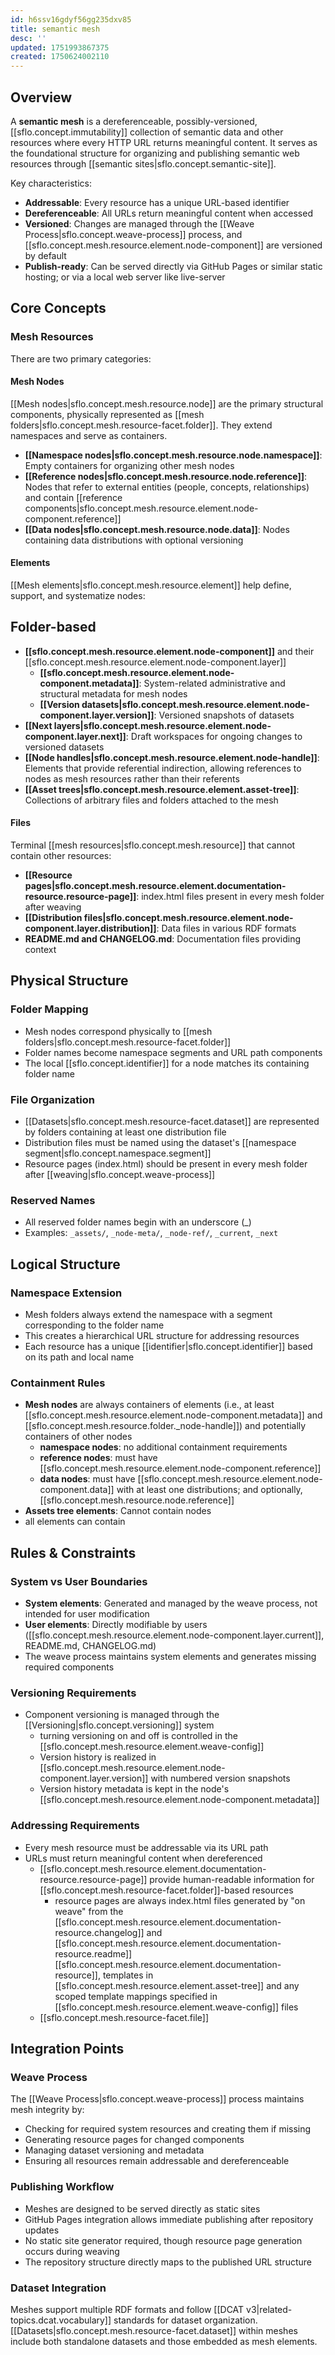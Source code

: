 ```yaml
---
id: h6ssv16gdyf56gg235dxv85
title: semantic mesh
desc: ''
updated: 1751993867375
created: 1750624002110
---
```


## Overview

A **semantic mesh** is a dereferenceable, possibly-versioned, [[sflo.concept.immutability]] collection of semantic data and other resources where every HTTP URL returns meaningful content. It serves as the foundational structure for organizing and publishing semantic web resources through [[semantic sites|sflo.concept.semantic-site]].

Key characteristics:
- **Addressable**: Every resource has a unique URL-based identifier
- **Dereferenceable**: All URLs return meaningful content when accessed
- **Versioned**: Changes are managed through the [[Weave Process|sflo.concept.weave-process]] process, and [[sflo.concept.mesh.resource.element.node-component]] are versioned by default
- **Publish-ready**: Can be served directly via GitHub Pages or similar static hosting; or via a local web server like live-server

## Core Concepts

### Mesh Resources

There are two primary categories:

#### Mesh Nodes

[[Mesh nodes|sflo.concept.mesh.resource.node]] are the primary structural components, physically represented as [[mesh folders|sflo.concept.mesh.resource-facet.folder]]. They extend namespaces and serve as containers.

- **[[Namespace nodes|sflo.concept.mesh.resource.node.namespace]]**: Empty containers for organizing other mesh nodes
- **[[Reference nodes|sflo.concept.mesh.resource.node.reference]]**: Nodes that refer to external entities (people, concepts, relationships) and contain [[reference components|sflo.concept.mesh.resource.element.node-component.reference]]
- **[[Data nodes|sflo.concept.mesh.resource.node.data]]**: Nodes containing data distributions with optional versioning


#### Elements

[[Mesh elements|sflo.concept.mesh.resource.element]] help define, support, and systematize nodes:

## Folder-based

- **[[sflo.concept.mesh.resource.element.node-component]]** and their [[sflo.concept.mesh.resource.element.node-component.layer]]
  - **[[sflo.concept.mesh.resource.element.node-component.metadata]]**: System-related administrative and structural metadata for mesh nodes
  - **[[Version datasets|sflo.concept.mesh.resource.element.node-component.layer.version]]**: Versioned snapshots of datasets
- **[[Next layers|sflo.concept.mesh.resource.element.node-component.layer.next]]**: Draft workspaces for ongoing changes to versioned datasets
- **[[Node handles|sflo.concept.mesh.resource.element.node-handle]]**: Elements that provide referential indirection, allowing references to nodes as mesh resources rather than their referents
- **[[Asset trees|sflo.concept.mesh.resource.element.asset-tree]]**: Collections of arbitrary files and folders attached to the mesh

#### Files

Terminal [[mesh resources|sflo.concept.mesh.resource]] that cannot contain other resources:

- **[[Resource pages|sflo.concept.mesh.resource.element.documentation-resource.resource-page]]**: index.html files present in every mesh folder after weaving
- **[[Distribution files|sflo.concept.mesh.resource.element.node-component.layer.distribution]]**: Data files in various RDF formats
- **README.md and CHANGELOG.md**: Documentation files providing context


## Physical Structure

### Folder Mapping
- Mesh nodes correspond physically to [[mesh folders|sflo.concept.mesh.resource-facet.folder]]
- Folder names become namespace segments and URL path components
- The local [[sflo.concept.identifier]] for a node matches its containing folder name

### File Organization
- [[Datasets|sflo.concept.mesh.resource-facet.dataset]] are represented by folders containing at least one distribution file
- Distribution files must be named using the dataset's [[namespace segment|sflo.concept.namespace.segment]]
- Resource pages (index.html) should be present in every mesh folder after [[weaving|sflo.concept.weave-process]]

### Reserved Names
- All reserved folder names begin with an underscore (_)
- Examples: `_assets/`, `_node-meta/`, `_node-ref/`, `_current`, `_next`

## Logical Structure

### Namespace Extension
- Mesh folders always extend the namespace with a segment corresponding to the folder name
- This creates a hierarchical URL structure for addressing resources
- Each resource has a unique [[identifier|sflo.concept.identifier]] based on its path and local name

### Containment Rules
- **Mesh nodes** are always containers of elements (i.e., at least [[sflo.concept.mesh.resource.element.node-component.metadata]] and [[sflo.concept.mesh.resource.folder._node-handle]]) and potentially containers of other nodes 
  - **namespace nodes**: no additional containment requirements
  - **reference nodes**: must have [[sflo.concept.mesh.resource.element.node-component.reference]]
  - **data nodes**: must have [[sflo.concept.mesh.resource.element.node-component.data]] with at least one distributions; and optionally, [[sflo.concept.mesh.resource.node.reference]]
- **Assets tree elements**: Cannot contain nodes
- all elements can contain 

## Rules & Constraints

### System vs User Boundaries
- **System elements**: Generated and managed by the weave process, not intended for user modification
- **User elements**: Directly modifiable by users ([[sflo.concept.mesh.resource.element.node-component.layer.current]], README.md, CHANGELOG.md)
- The weave process maintains system elements and generates missing required components

### Versioning Requirements
- Component versioning is managed through the [[Versioning|sflo.concept.versioning]] system
  - turning versioning on and off is controlled in the [[sflo.concept.mesh.resource.element.weave-config]]
  - Version history is realized in [[sflo.concept.mesh.resource.element.node-component.layer.version]] with numbered version snapshots
  - Version history metadata is kept in the node's [[sflo.concept.mesh.resource.element.node-component.metadata]]

### Addressing Requirements
- Every mesh resource must be addressable via its URL path
- URLs must return meaningful content when dereferenced
  - [[sflo.concept.mesh.resource.element.documentation-resource.resource-page]] provide human-readable information for [[sflo.concept.mesh.resource-facet.folder]]-based resources
    - resource pages are always index.html files generated by "on weave" from the [[sflo.concept.mesh.resource.element.documentation-resource.changelog]] and [[sflo.concept.mesh.resource.element.documentation-resource.readme]] [[sflo.concept.mesh.resource.element.documentation-resource]], templates in [[sflo.concept.mesh.resource.element.asset-tree]] and any scoped template mappings specified in [[sflo.concept.mesh.resource.element.weave-config]] files 
  - [[sflo.concept.mesh.resource-facet.file]]

## Integration Points

### Weave Process
The [[Weave Process|sflo.concept.weave-process]] process maintains mesh integrity by:
- Checking for required system resources and creating them if missing
- Generating resource pages for changed components
- Managing dataset versioning and metadata
- Ensuring all resources remain addressable and dereferenceable

### Publishing Workflow
- Meshes are designed to be served directly as static sites
- GitHub Pages integration allows immediate publishing after repository updates
- No static site generator required, though resource page generation occurs during weaving
- The repository structure directly maps to the published URL structure

### Dataset Integration
Meshes support multiple RDF formats and follow [[DCAT v3|related-topics.dcat.vocabulary]] standards for dataset organization. [[Datasets|sflo.concept.mesh.resource-facet.dataset]] within meshes include both standalone datasets and those embedded as mesh elements.
